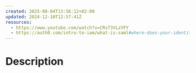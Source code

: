 ```yaml
---
created: 2025-08-04T13:56:12+02:00
updated: 2024-12-10T12:57:41Z
resources:
  - https://www.youtube.com/watch?v=CRsT3VLzVFY
  - https://auth0.com/intro-to-iam/what-is-saml#where-does-your-identity-platform-idp-fit-with-saml-20-and-single-sign-on
---
```

# Description